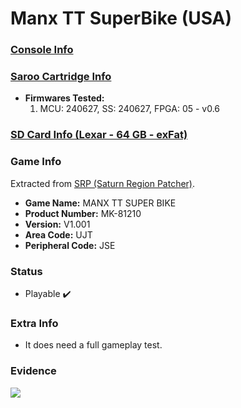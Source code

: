 # Manx TT SuperBike (USA)

### [Console Info](../../../../Info/Consoles/VA13/README.md)

### [Saroo Cartridge Info](../../../../Info/Cartridges/RetroGameParadiseStore/1.32F/README.md)

- <b>Firmwares Tested:</b>
  1. MCU: 240627, SS: 240627, FPGA: 05 - v0.6

### [SD Card Info (Lexar - 64 GB - exFat)](../../../../Info/SdCards/Lexar/64GB/exfat/README.md)

### Game Info

Extracted from [SRP (Saturn Region Patcher)](https://segaxtreme.net/resources/saturn-region-patcher.81/download).

- <b>Game Name:</b> MANX TT SUPER BIKE
- <b>Product Number:</b> MK-81210
- <b>Version:</b> V1.001
- <b>Area Code:</b> UJT
- <b>Peripheral Code:</b> JSE

### Status

- Playable :heavy_check_mark:

### Extra Info

- It does need a full gameplay test.

### Evidence

[![](https://img.youtube.com/vi/im3iGjYBETM/0.jpg)](https://www.youtube.com/watch?v=im3iGjYBETM)
